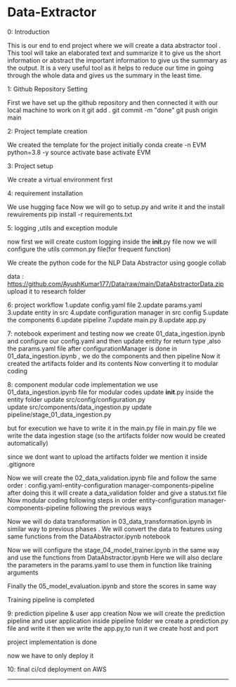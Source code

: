 # Data-Extractor
0: Introduction

This is our end to end project where we will create a data abstractor tool .
This tool will take an elaborated text and summarize it to give us the short information or abstract
the important information to give us the summary as the output.
It is a very useful tool as it helps to reduce our time in going through the whole data and gives us the summary in the least time.


1: Github Repository Setting

First we have set up the github repository and then connected it with our local machine to work on it
    git add .
    git commit -m "done"
    git push origin main

2: Project template creation

We created the template for the project initially
    conda create -n EVM python=3.8 -y
    source activate base
    activate EVM

3: Project setup 

We create a virtual environment first

4: requirement installation

We use hugging face
Now we will go to setup.py and write it
and the install rewuirements
    pip install -r requirements.txt

5: logging ,utils and exception module

now first we will create custom logging inside the __init__.py file
now we will configure the utils common.py file(for frequent function)

We create the python code for the NLP Data Abstractor using google collab

data : https://github.com/AyushKumar177/Data/raw/main/DataAbstractorData.zip
 upload it to research folder

6: project workflow
    1.update config.yaml file 
    2.update params.yaml
    3.update entity in src
    4.update configuration manager in src config
    5.update the components
    6.update pipeline
    7.update main.py
    8.update app.py

7: notebook experiment and testing
now we create 01_data_ingestion.ipynb and configure our config.yaml and then update entity for return type ,also the params.yaml file after configurationManager is done in 01_data_ingestion.ipynb , we do the components and then pipeline
Now it created the artifacts folder and its contents
Now converting it to modular coding

8: component modular code implementation
    we use 01_data_ingestion.ipynb file for modular codes
    update __init__.py inside the entity folder
    update src/config/configuration.py  
    update src/components/data_ingestion.py
    update pipeline/stage_01_data_ingestion.py 

but for execution we have to write it in the main.py file
in main.py file we write the data ingestion stage (so the artifacts folder now would be created  automatically)

since we dont want to upload the artifacts folder we mention it inside .gitignore

Now we will create the 02_data_validation.ipynb file and follow the same order : config.yaml-entity-configuration manager-components-pipeline
after doing this it will create a data_validation folder and give a status.txt file
Now modular coding following steps in order entity-configuration manager-components-pipeline
following the previous ways

Now we will do data transformation in 03_data_transformation.ipynb in similar way to previous phases . We will convert the data to features using same functions from the DataAbstractor.ipynb notebook

Now we will configure the stage_04_model_trainer.ipynb in the same way and use the functions from DataAbstractor.ipynb
Here we will also declare the parameters in the params.yaml to use them in function like training arguments

Finally the 05_model_evaluation.ipynb and store the scores in same way

Training pipeline is completed

9: prediction pipeline & user app creation
Now we will create the prediction pipeline and user application
inside pipeline folder we create a prediction.py file and write it
then we write the app.py,to run it we create host and port

project implementation is done 

now we have to only deploy it

10: final ci/cd deployment on AWS


-----------------------------------------------
 
